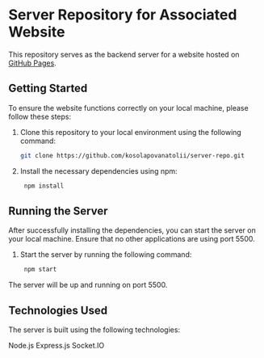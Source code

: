 # Server Repository for Associated Website

This repository serves as the backend server for a website hosted on [GitHub Pages](https://github.com/kosolapovanatolii/dZENcode_tech-task).

## Getting Started

To ensure the website functions correctly on your local machine, please follow these steps:

1. Clone this repository to your local environment using the following command:

   ```bash
   git clone https://github.com/kosolapovanatolii/server-repo.git
2. Install the necessary dependencies using npm:

   ```bash
    npm install

## Running the Server
After successfully installing the dependencies, you can start the server on your local machine. Ensure that no other applications are using port 5500.

1. Start the server by running the following command:
   ```bash
    npm start

The server will be up and running on port 5500.

## Technologies Used
The server is built using the following technologies:

Node.js
Express.js
Socket.IO

